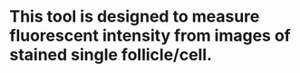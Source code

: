 # This tool is designed to measure fluorescent intensity from images of stained single follicle/cell.
